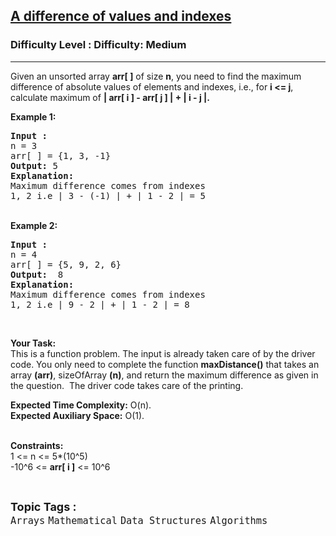 <h2><a href="https://www.geeksforgeeks.org/problems/a-difference-of-values-and-indexes0302/1?itm_source=geeksforgeeks&itm_medium=article&itm_campaign=practice_card">A difference of values and indexes</a></h2><h3>Difficulty Level : Difficulty: Medium</h3><hr><div class="problems_problem_content__Xm_eO"><p>Given an unsorted array <strong>arr[ ]</strong> of size <strong>n</strong>, you need to find the maximum difference of absolute values of elements and indexes, i.e., for <strong>i &lt;= j</strong>, calculate maximum of <strong>| arr[ i ] - arr[ j ] | + | i - j |.</strong>&nbsp;</p>

<p><strong>Example 1:</strong></p>

<pre><strong>Input :</strong> 
n = 3
arr[ ] = {1, 3, -1}
<strong>Output:</strong> 5
<strong>Explanation:</strong>
Maximum difference comes from indexes 
1, 2 i.e | 3 - (-1) | + | 1 - 2&nbsp;| = 5
</pre>

<p><br>
<strong>Example 2:</strong></p>

<pre><strong>Input :</strong> 
n = 4
arr[ ] = {5, 9, 2, 6} <strong>
Output:</strong>  8
<strong>Explanation:</strong> 
Maximum difference comes from indexes 
1, 2 i.e | 9 - 2 | + | 1 - 2&nbsp;| = 8
</pre>

<p>&nbsp;</p>

<p><strong>Your Task:</strong><br>
This is a function problem. The input is already taken care of by the driver code. You only need to complete the function <strong>maxDistance()</strong> that takes an array <strong>(arr)</strong>, sizeOfArray <strong>(n)</strong>, and return the maximum difference as given in the question.&nbsp;&nbsp;The driver code takes care of the printing.</p>

<p><strong>Expected Time Complexity:</strong>&nbsp;O(n).<br>
<strong>Expected Auxiliary Space:</strong>&nbsp;O(1).<br>
&nbsp;</p>

<p><strong>Constraints:</strong><br>
1 &lt;= n &lt;= 5*(10^5)<br>
-10^6&nbsp;&lt;= <strong>arr[ i ]</strong>&nbsp;&lt;= 10^6</p>
</div><br><p><span style=font-size:18px><strong>Topic Tags : </strong><br><code>Arrays</code>&nbsp;<code>Mathematical</code>&nbsp;<code>Data Structures</code>&nbsp;<code>Algorithms</code>&nbsp;